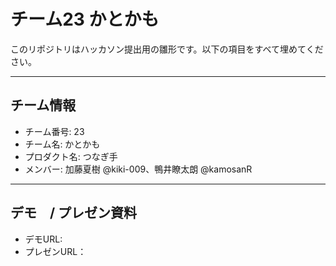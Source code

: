 # チーム23 かとかも

このリポジトリはハッカソン提出用の雛形です。以下の項目をすべて埋めてください。

---

## チーム情報

- チーム番号: 23
- チーム名: かとかも
- プロダクト名: つなぎ手
- メンバー: 加藤夏樹 @kiki-009、鴨井瞭太朗 @kamosanR

---

## デモ　/ プレゼン資料

- デモURL:
- プレゼンURL：
